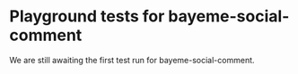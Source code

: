 # Playground tests for bayeme-social-comment
We are still awaiting the first test run for bayeme-social-comment.
